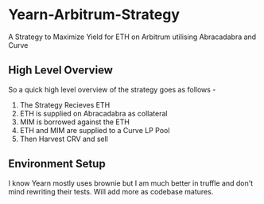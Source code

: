 # Yearn-Arbitrum-Strategy

A Strategy to Maximize Yield for ETH on Arbitrum utilising Abracadabra and Curve

## High Level Overview

So a quick high level overview of the strategy goes as follows -

1. The Strategy Recieves ETH
2. ETH is supplied on Abracadabra as collateral
3. MIM is borrowed against the ETH
4. ETH and MIM are supplied to a Curve LP Pool
5. Then Harvest CRV and sell

## Environment Setup

I know Yearn mostly uses brownie but I am much better in truffle and don't mind rewriting their tests. Will add more as codebase matures.
